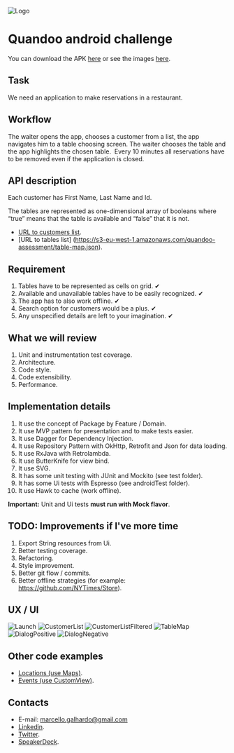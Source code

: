 ![Logo](https://github.com/marcellogalhardo/quandoo/blob/master/design/icon.png)

# Quandoo android challenge

You can download the APK [here](https://github.com/marcellogalhardo/quandoo/releases/download/0.1/quandoo_01.apk) or see the images [here](/design).

## Task

We need an application to make reservations in a restaurant.

## Workflow

The waiter opens the app, chooses a customer from a list, the app navigates him to a table choosing screen. The waiter chooses the table and the app highlights the chosen table. ​ Every 10 minutes all reservations have to be removed even if the application is closed.

## API description

Each customer has First Name, Last Name and Id.

The tables are represented as one-dimensional array of booleans where “true” means that the table is available and “false” that it is not.

* [URL to customers list](https://s3-eu-west-1.amazonaws.com/quandoo-assessment/customer-list.json).
* [URL to tables list] (https://s3-eu-west-1.amazonaws.com/quandoo-assessment/table-map.json).

## Requirement

1. Tables have to be represented as cells on grid. ✔
2. Available and unavailable tables have to be easily recognized. ✔
3. The app has to also work offline. ✔
4. Search option for customers would be a plus. ✔
5. Any unspecified details are left to your imagination. ✔

## What we will review

1. Unit and instrumentation test coverage.
2. Architecture.
3. Code style.
4. Code extensibility.
5. Performance.

## Implementation details

1. It use the concept of Package by Feature / Domain.
2. It use MVP pattern for presentation and to make tests easier.
3. It use Dagger for Dependency Injection.
4. It use Repository Pattern with OkHttp, Retrofit and Json for data loading.
5. It use RxJava with Retrolambda.
6. It use ButterKnife for view bind.
7. It use SVG.
8. It has some unit testing with JUnit and Mockito (see test folder).
9. It has some Ui tests with Espresso (see androidTest folder).
10. It use Hawk to cache (work offline).

**Important:** Unit and Ui tests **must run with Mock flavor**.

## TODO: Improvements if I've more time

1. Export String resources from Ui.
2. Better testing coverage.
3. Refactoring.
4. Style improvement.
5. Better git flow / commits.
6. Better offline strategies (for example: https://github.com/NYTimes/Store).

## UX / UI

![Launch](https://github.com/marcellogalhardo/quandoo/blob/master/design/1_launch.png)
![CustomerList](https://github.com/marcellogalhardo/quandoo/blob/master/design/2_customer_list.png)
![CustomerListFiltered](https://github.com/marcellogalhardo/quandoo/blob/master/design/3_customer_list_filtered.png)
![TableMap](https://github.com/marcellogalhardo/quandoo/blob/master/design/4_table_map.png)
![DialogPositive](https://github.com/marcellogalhardo/quandoo/blob/master/design/5_dialog_positive.png)
![DialogNegative](https://github.com/marcellogalhardo/quandoo/blob/master/design/6_dialog_negative.png)


## Other code examples

* [Locations (use Maps)](https://github.com/marcellogalhardo/locations).
* [Events (use CustomView)](https://github.com/marcellogalhardo/events).

## Contacts

* E-mail: marcello.galhardo@gmail.com
* [Linkedin](https://www.linkedin.com/in/marcellogalhardo).
* [Twitter](https://twitter.com/marcellogalhard).
* [SpeakerDeck](speakerdeck.com/marcellogalhardo).
